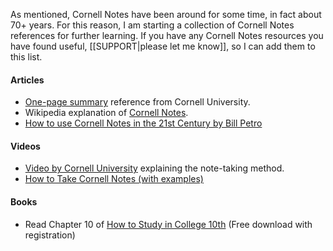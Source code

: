 As mentioned, Cornell Notes have been around for some time, in fact about 70+ years. For this reason, I am starting a collection of Cornell Notes references for further learning. If you have any Cornell Notes resources you have found useful, [[SUPPORT|please let me know]], so I can add them to this list. 

#### Articles
- [One-page summary](https://lsc.cornell.edu/wp-content/uploads/2015/10/Cornell-Note_Taking-System.pdf) reference from Cornell University.
-  Wikipedia explanation of [Cornell Notes](https://en.wikipedia.org/wiki/Cornell_Notes).
- [How to use Cornell Notes in the 21st Century by Bill Petro](https://medium.com/obsidian-observer/how-to-use-cornell-notes-in-the-21st-century-805c53890857)

#### Videos
- [Video by Cornell University](https://cdnsecakmi.kaltura.com/s/p/520801/sp/52080100/serveFlavor/entryId/1_jezunps6/v/1/ev/10/flavorId/1_cn0lgco3/forceproxy/true/name/a.mp4?aeauth=1687063727_64745e9e30f0991643c9649678ddb148) explaining the note-taking method.
- [How to Take Cornell Notes (with examples)](https://www.youtube.com/watch?v=OcWfXWM4kco&t=68s)

#### Books
- Read Chapter 10 of [How to Study in College 10th](https://www.academia.edu/35205728/How_to_Study_in_College_10th) (Free download with registration)